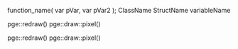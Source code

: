 function_name( var pVar, var pVar2 );
ClassName
StructName
variableName

pge::redraw()
pge::draw::pixel()

pge::redraw()
pge::draw::pixel()